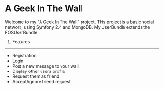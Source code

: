 A Geek In The Wall
========================

Welcome to my "A Geek In The Wall" project.
This project is a basic social network, using Symfony 2.4 and MongoDB. My UserBundle extends the FOSUserBundle.

1) Features
----------------------------------

  *  Registration
  *  Login
  *  Post a new message to your wall
  *  Display other users profile
  *  Request them as friend
  *  Accept/ignore friend request
